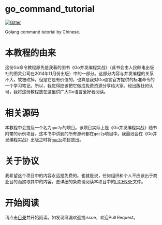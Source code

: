go_command_tutorial
===================

[![Gitter](https://badges.gitter.im/Join%20Chat.svg)](https://gitter.im/hyper-carrot/go_command_tutorial?utm_source=badge&utm_medium=badge&utm_campaign=pr-badge&utm_content=badge)

Golang command tutorial by Chinese.


本教程的由来
===================

这份Go命令教程原先是我著的图书《Go并发编程实战》（此书会由人民邮电出版社的图灵公司在2014年11月份出版）中的一部分。这部分内容与并发编程的关系不大，故被砍掉。但是它是有价值的，也算是我对Go语言官方提供的标准命令的一个学习笔记。所以，我觉得应该把它做成免费资源分享给大家。经出版社的认可，我将这份教程放在这里供广大Go语言爱好者阅读。


相关源码
===================

本教程中会提及一个名为```goc2p```的项目。该项目实际上是《Go并发编程实战》随书附带的示例项目。这本书中讲到的所有源码都在```goc2p```项目中。我最迟会在《Go并发编程实战》出版之时将[```goc2p```](https://github.com/hyper-carrot/goc2p)项目放出。


关于协议
===================

我希望这个项目中的内容永远是免费的。也就是说，任何组织和个人不应该出于商业目的而摘取其中的内容。更详细的条款请阅读本项目中的[LICENSE](LICENSE)文件。


开始阅读
===================

请点击[目录](catalog.md)并开始阅读。如发现纰漏欢迎提issue，欢迎Pull Request。
